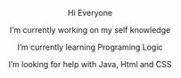 <p align="center">
 Hi Everyone 

<p align="center">
  I’m currently working on my self knowledge
 <p align="center"> 
   I’m currently learning Programing Logic
 <p align="center"> 
   I’m looking for help with Java, Html and CSS
</p>
